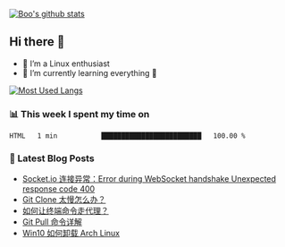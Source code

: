 
[![Boo's github stats](https://github-readme-stats.vercel.app/api?username=0xAiKang)](https://github.com/anuraghazra/github-readme-stats)

## Hi there 👋
* 🔭 I’m a Linux enthusiast
* 🏃️ I’m currently learning everything 🤣

[![Most Used Langs](https://github-readme-stats.vercel.app/api/top-langs/?username=0xAiKang)](https://github.com/anuraghazra/github-readme-stats)

### 📊 This week I spent my time on
<!--START_SECTION:waka-->
```text
HTML   1 min           █████████████████████████   100.00 % 
```
<!--END_SECTION:waka-->

### 📕 Latest Blog Posts
<!-- BLOG-POST-LIST:START -->
- [Socket.io 连接异常：Error during WebSocket handshake Unexpected response code 400](https://www.0x2beace.com/socket-io-connection-exception-error-during-webSocket-handshake-unexpected-response-code-400/)
- [Git Clone 太慢怎么办？](https://www.0x2beace.com/what-should-I-do-if-git-clone-is-too-slow/)
- [如何让终端命令走代理？](https://www.0x2beace.com/how-to-make-terminal-commands-go-through-proxy/)
- [Git Pull 命令详解](https://www.0x2beace.com/detailed-git-pull-command/)
- [Win10 如何卸载 Arch Linux](https://www.0x2beace.com/how-to-uninstall-wsl-linux-subsystem-in-win-10/)
<!-- BLOG-POST-LIST:END -->

